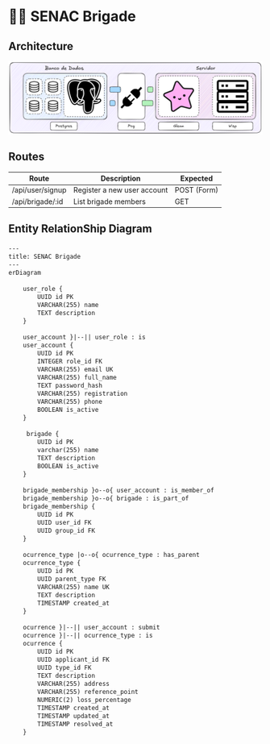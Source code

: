 # 👩‍🚒 SENAC Brigade

## Architecture

![Backend Architecture](assets/backend_architecture.png)

## Routes

| Route            | Description                 | Expected    |
| ---------------- | --------------------------- | ----------- |
| /api/user/signup | Register a new user account | POST (Form) |
| /api/brigade/:id | List brigade members        | GET         |

## Entity RelationShip Diagram

```mermaid
---
title: SENAC Brigade
---
erDiagram

    user_role {
        UUID id PK
        VARCHAR(255) name
        TEXT description
    }

    user_account }|--|| user_role : is
    user_account {
        UUID id PK
        INTEGER role_id FK
        VARCHAR(255) email UK
        VARCHAR(255) full_name
        TEXT password_hash
        VARCHAR(255) registration
        VARCHAR(255) phone
        BOOLEAN is_active
    }

     brigade {
        UUID id PK
        varchar(255) name
        TEXT description
        BOOLEAN is_active
    }

    brigade_membership }o--o{ user_account : is_member_of
    brigade_membership }o--o{ brigade : is_part_of
    brigade_membership {
        UUID id PK
        UUID user_id FK
        UUID group_id FK
    }

    ocurrence_type |o--o{ ocurrence_type : has_parent
    ocurrence_type {
        UUID id PK
        UUID parent_type FK
        VARCHAR(255) name UK
        TEXT description
        TIMESTAMP created_at
    }

    ocurrence }|--|| user_account : submit
    ocurrence }|--|| ocurrence_type : is
    ocurrence {
        UUID id PK
        UUID applicant_id FK
        UUID type_id FK
        TEXT description
        VARCHAR(255) address
        VARCHAR(255) reference_point
        NUMERIC(2) loss_percentage
        TIMESTAMP created_at
        TIMESTAMP updated_at
        TIMESTAMP resolved_at
    }
```
